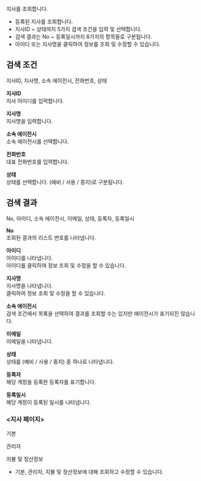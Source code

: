 지사를 조회합니다.

- 등록된 지사를 조회합니다.
- 지사ID ~ 상태까지 5가지 검색 조건을 입력 및 선택합니다.
- 검색 결과는 No ~ 등록일시까지 8가지의 항목들로 구분됩니다.
- 아이디 또는 지사명을 클릭하여 정보를 조회 및 수정할 수 있습니다.

## 검색 조건
지사ID, 지사명, 소속 에이전시, 전화번호, 상태

**지사ID**
<br>지사 아이디를 입력합니다.

**지사명**
<br>지사명을 입력합니다.

**소속 에이전시**
<br>소속 에이전시를 선택합니다.

**전화번호**
<br>대표 전화번호를 입력합니다.

**상태**
<br>상태를 선택합니다. (예비 / 사용 / 중지)로 구분됩니다.





## 검색 결과
No, 아이디, 소속 에이전시, 이메일, 상태, 등록자, 등록일시

**No**
<br>조회된 결과의 리스트 번호를 나타냅니다.

**아이디**
<br>아이디를 나타냅니다.
<br>아이디를 클릭하여 정보 조회 및 수정을 할 수 있습니다.

**지사명**
<br>지사명을 나타냅니다.
<br>클릭하여 정보 조회 및 수정을 할 수 있습니다.

**소속 에이전시**
<br>검색 조건에서 목록을 선택하여 결과를 조회할 수는 있지만 에이전시가 표기되진 않습니다.

**이메일**
<br>이메일을 나타냅니다.

**상태**
<br>상태를 (예비 / 사용 / 중지) 중 하나로 나타냅니다.

**등록자**
<br>해당 계정을 등록한 등록자를 표기합니다.

**등록일시**
<br>해당 계정이 등록된 일시를 나타냅니다.


### <지사 페이지>
기본

관리자

지불 및 정산정보

- 기본, 관리자, 지불 및 정산정보에 대해 조회하고 수정할 수 있습니다.